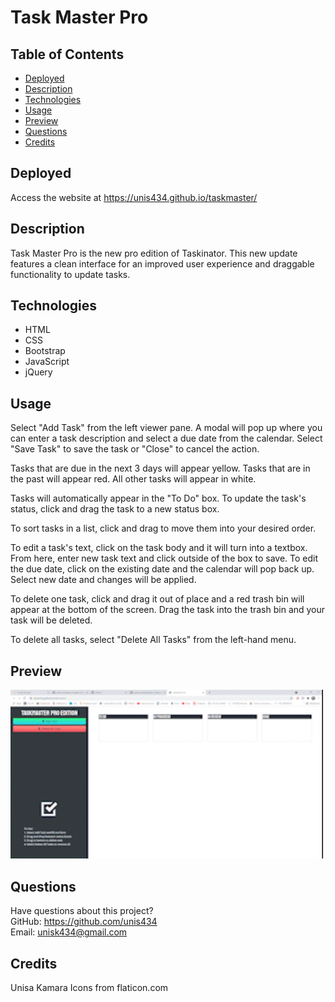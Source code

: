 # Task Master Pro

## Table of Contents
* [Deployed](#deployed)
* [Description](#description)
* [Technologies](#technologies)
* [Usage](#usage)
* [Preview](#preview)
* [Questions](#questions)
* [Credits](#credits)

## Deployed
Access the website at https://unis434.github.io/taskmaster/

## Description
Task Master Pro is the new pro edition of Taskinator. This new update features a clean interface for an improved user experience and draggable functionality to update tasks.

## Technologies
* HTML
* CSS
* Bootstrap
* JavaScript
* jQuery

## Usage
Select "Add Task" from the left viewer pane. A modal will pop up where you can enter a task description and select a due date from the calendar. Select "Save Task" to save the task or "Close" to cancel the action.

Tasks that are due in the next 3 days will appear yellow. Tasks that are in the past will appear red. All other tasks will appear in white.

Tasks will automatically appear in the "To Do" box. To update the task's status, click and drag the task to a new status box.

To sort tasks in a list, click and drag to move them into your desired order.

To edit a task's text, click on the task body and it will turn into a textbox. From here, enter new task text and click outside of the box to save. To edit the due date, click on the existing date and the calendar will pop back up. Select new date and changes will be applied.

To delete one task, click and drag it out of place and a red trash bin will appear at the bottom of the screen. Drag the task into the trash bin and your task will be deleted.

To delete all tasks, select "Delete All Tasks" from the left-hand menu.

## Preview
<img src="assets/images/preview.gif" alt="A gif preview of the application" width="500px">

## Questions
Have questions about this project?  
GitHub: https://github.com/unis434  
Email: unisk434@gmail.com

## Credits
Unisa Kamara 
Icons from flaticon.com
